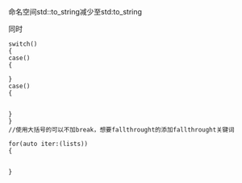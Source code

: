 命名空间std::to_string减少至std:to_string

同时

```
switch()
{
case()
{

}
case()
{


}
}
//使用大括号的可以不加break，想要fallthrought的添加fallthrought关键词
```

```
for(auto iter:(lists))
{
	
	
}
```

